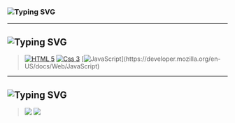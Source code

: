 ### <img src="https://readme-typing-svg.demolab.com?font=Caveat&size=32&pause=1000&color=44475A&width=435&lines=Prazer%2C+meu+nome+%C3%A9+Rafaela+Hitomi!" alt="Typing SVG"> <!-- https://readme-typing-svg.demolab.com/demo/ -->

---
## <img src="https://readme-typing-svg.demolab.com?font=Caveat&size=32&pause=1000&color=6272A4&width=435&lines=Desenvolvimento+front-end" alt="Typing SVG">
> [![HTML 5](https://img.shields.io/badge/HTML5-E34F26?style=for-the-badge&logo=html5&logoColor=white)](https://developer.mozilla.org/en-US/docs/Web/HTML)
> [![Css 3](https://img.shields.io/badge/CSS3-1572B6?style=for-the-badge&logo=css3&logoColor=white)](https://developer.mozilla.org/en-US/docs/Web/CSS)
> [![JavaScript](https://img.shields.io/badge/JavaScript-323330?style=for-the-badge&logo=javascript&logoColor=F7DF1E")](https://developer.mozilla.org/en-US/docs/Web/JavaScript)

---
## <img src="https://readme-typing-svg.demolab.com?font=Caveat&size=32&pause=1000&color=6272A4&width=435&lines=Meus+contatos" alt="Typing SVG"> 
> <a href="https://www.linkedin.com/in/rafaela-hitomi-fujii/" target="_blank"><img src="https://img.shields.io/badge/-LinkedIn-%230077B5?style=for-the-badge&logo=linkedin&logoColor=white" target="_blank"></a> 
> <a href = "mailto:rafaelahfujii@gmail.com"><img src="https://img.shields.io/badge/-Gmail-%23333?style=for-the-badge&logo=gmail&logoColor=white" target="_blank"></a> 





